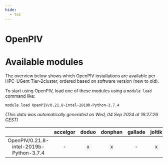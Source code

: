 ```yaml
---
hide:
  - toc
---
```


OpenPIV
=======

# Available modules


The overview below shows which OpenPIV installations are available per HPC-UGent Tier-2cluster, ordered based on software version (new to old).

To start using OpenPIV, load one of these modules using a `module load` command like:

```shell
module load OpenPIV/0.21.8-intel-2019b-Python-3.7.4
```

*(This data was automatically generated on Wed, 04 Sep 2024 at 16:27:26 CEST)*  

| |accelgor|doduo|donphan|gallade|joltik|shinx|skitty|
| :---: | :---: | :---: | :---: | :---: | :---: | :---: | :---: |
|OpenPIV/0.21.8-intel-2019b-Python-3.7.4|-|x|x|-|x|-|x|
